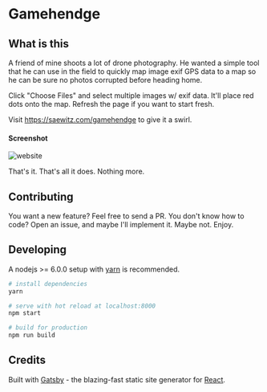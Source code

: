 # Gamehendge

## What is this

A friend of mine shoots a lot of drone photography. He wanted a simple tool that he can use in the field to quickly map image exif GPS data to a map so he can be sure no photos corrupted before heading home.

Click "Choose Files" and select multiple images w/ exif data. It'll place red dots onto the map. Refresh the page if you want to start fresh.

Visit https://saewitz.com/gamehendge to give it a swirl.

#### Screenshot

![website](https://i.imgur.com/w3SBPis.png)

That's it. That's all it does. Nothing more.

## Contributing

You want a new feature? Feel free to send a PR. You don't know how to code? Open an issue, and maybe I'll implement it. Maybe not. Enjoy.

## Developing

A nodejs >= 6.0.0 setup with [yarn](https://yarnpkg.com/) is recommended.

```bash
# install dependencies
yarn

# serve with hot reload at localhost:8000
npm start

# build for production
npm run build
```

## Credits

Built with [Gatsby](https://www.gatsbyjs.org/) - the blazing-fast static site generator for [React](https://facebook.github.io/react/).
